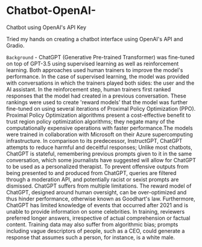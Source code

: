 # Chatbot-OpenAI-
Chatbot using OpenAI's API Key

Tried my hands on creating a chatbot interface using OpenAI's API and Gradio.

`Background` - ChatGPT (Generative Pre-trained Transformer) was fine-tuned on top of GPT-3.5 using supervised learning as well as reinforcement learning. Both approaches used human trainers to improve the model's performance. In the case of supervised learning, the model was provided with conversations in which the trainers played both sides: the user and the AI assistant. In the reinforcement step, human trainers first ranked responses that the model had created in a previous conversation. These rankings were used to create 'reward models' that the model was further fine-tuned on using several iterations of Proximal Policy Optimization (PPO). Proximal Policy Optimization algorithms present a cost-effective benefit to trust region policy optimization algorithms; they negate many of the computationally expensive operations with faster performance.The models were trained in collaboration with Microsoft on their Azure supercomputing infrastructure. In comparison to its predecessor, InstructGPT, ChatGPT attempts to reduce harmful and deceitful responses; Unlike most chatbots, ChatGPT is stateful, remembering previous prompts given to it in the same conversation, which some journalists have suggested will allow for ChatGPT to be used as a personalized therapist. To prevent offensive outputs from being presented to and produced from ChatGPT, queries are filtered through a moderation API, and potentially racist or sexist prompts are dismissed. ChatGPT suffers from multiple limitations. The reward model of ChatGPT, designed around human oversight, can be over-optimized and thus hinder performance, otherwise known as Goodhart's law. Furthermore, ChatGPT has limited knowledge of events that occurred after 2021 and is unable to provide information on some celebrities. In training, reviewers preferred longer answers, irrespective of actual comprehension or factual content. Training data may also suffer from algorithmic bias; prompts including vague descriptors of people, such as a CEO, could generate a response that assumes such a person, for instance, is a white male.
